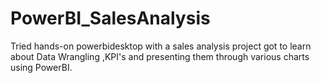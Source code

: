 # PowerBI_SalesAnalysis
Tried hands-on powerbidesktop with a sales analysis project got to learn about Data Wrangling ,KPI's and presenting them through various charts using PowerBI.
